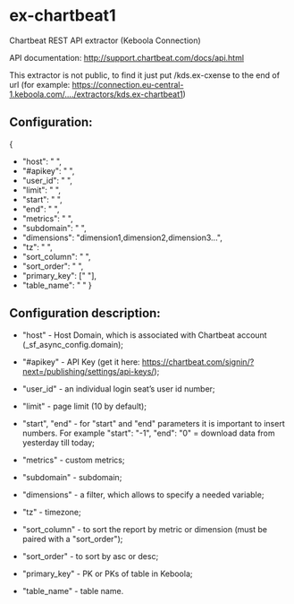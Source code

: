 # ex-chartbeat1
Chartbeat REST API extractor (Keboola Connection)

API documentation: http://support.chartbeat.com/docs/api.html 

This extractor is not public, to find it just put /kds.ex-cxense to the end of url (for example: https://connection.eu-central-1.keboola.com/..../extractors/kds.ex-chartbeat1)

## Configuration:

{
- "host": " ",
- "#apikey": " ",
- "user_id": " ",
- "limit": " ",
- "start": " ",         
- "end": " ",
- "metrics": " ",
- "subdomain": " ",
- "dimensions": "dimension1,dimension2,dimension3...",
- "tz": " ",
- "sort_column": " ",
- "sort_order": " ",
- "primary_key": [" "],
- "table_name": " "
}

## Configuration description:
* "host" - Host Domain, which is associated with Chartbeat account (_sf_async_config.domain);

* "#apikey" - API Key (get it here: https://chartbeat.com/signin/?next=/publishing/settings/api-keys/);

* "user_id" - an individual login seat’s user id number;

* "limit" - page limit (10 by default);

* "start", "end" - for "start" and "end" parameters it is important to insert numbers. For example "start": "-1", "end": "0" = download data from yesterday till today;

* "metrics" - custom metrics;

* "subdomain" - subdomain;

* "dimensions" - a filter, which allows to specify a needed variable;

* "tz" - timezone;

* "sort_column" - to sort the report by metric or dimension (must be paired with a "sort_order");

* "sort_order" - to sort by asc or desc;

* "primary_key" - PK or PKs of table in Keboola;

* "table_name" - table name.
